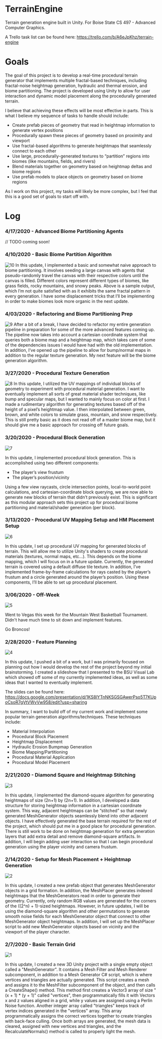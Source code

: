 # TerrainEngine
Terrain generation engine built in Unity. For Boise State CS 497 - Advanced Computer Graphics.

A Trello task list can be found here: https://trello.com/b/A6eJpKhz/terrain-engine

# Goals

The goal of this project is to develop a real-time procedural terrain generator that implements multiple fractal-based techniques, including fractal-noise heightmap generation, hydraulic and thermal erosion, and biome partitioning. The project is developed using Unity to allow for user interaction and dynamic model placement along the procedurally generated terrain.

I believe that achieving these effects will be most effective in parts. This is what I believe my sequence of tasks to handle should include:

-	Create prefab pieces of geometry that read in heightmap information to generate vertex positions
-	Procedurally spawn these pieces of geometry based on proximity and viewport
-	Use fractal-based algorithms to generate heightmaps that seamlessly connect to each other
-	Use large, procedurally-generated textures to “partition” regions into biomes (like mountains, fields, and rivers)
-	Blend materials together on geometry based on heightmap deltas and biome regions
-	Use prefab models to place objects on geometry based on biome regions

As I work on this project, my tasks will likely be more complex, but I feel that this is a good set of goals to start off with.

# Log
### 4/17/2020 - Advanced Biome Partitioning Agents
// TODO coming soon!

### 4/10/2020 - Basic Biome Partition Algorithm
![10](Images/10.PNG)
In this update, I implemented a basic and somewhat naive approach to biome partitioning. It involves seeding a large canvas with agents that pseudo-randomly travel the canvas with their respective colors until the canvas is filled. Different colors represent different types of biomes, like grass fields, rocky mountains, and snowy peaks. Above is a sample output, which I’m not quite satisfied with as it exhibits the same fractal pattern in every generation. I have some displacement tricks that I’ll be implementing in order to make biomes look more organic in the next update.

### 4/03/2020 - Refactoring and Biome Partitioning Prep
![9](Images/9.jpg)
After a bit of a break, I have decided to refactor my entire generation pipeline in preparation for some of the more advanced features coming up. The pipeline now takes into account a cartesian coordinate system that queries both a biome map and a heightmap map, which takes care of some of the dependencies issues I would have had with the old implementation. In addition, I’ve opened up the pipeline to allow for bump/normal maps in addition to the regular texture generation. My next feature will be the biome generation algorithm.

### 3/27/2020 - Procedural Texture Generation
![8](Images/8.PNG)
In this update, I utilized the UV mappings of individual blocks of geometry to experiment with procedural material generation. I want to eventually implement all sorts of great material shader techniques, like bump and specular maps, but I wanted to mainly focus on color at first. I made a rudimentary algorithm for generating textures based off of the height of a pixel’s heightmap value. I then interpolated between green, brown, and white colors to simulate grass, mountain, and snow respectively. This is still pretty basic as it does not read off of a master biome map, but it should give me a basic approach for crossing off future goals.

### 3/20/2020 - Procedural Block Generation
![7](Images/7.PNG)

In this update, I implemented procedural block generation. This is accomplished using two different components:
-	The player’s view frustum
-	The player’s position/vicinity

Using a few view raycasts, circle intersection points, local-to-world point calculations, and cartesian-coordinate block querying, we are now able to generate new blocks of terrain that didn’t previously exist. This is significant as this modular approach sets this project up for procedural biome partitioning and material/shader generation (per block). 

### 3/13/2020 - Procedural UV Mapping Setup and HM Placement Setup
![6](Images/6.PNG)

In this update, I set up procedural UV mapping for generated blocks of terrain. This will allow me to utilize Unity's shaders to create procedural materials (textures, normal maps, etc…). This depends on the biome mapping, which I will focus on in a future update. Currently, the generated terrain is covered using a default diffuse tile texture. In addition, I’ve implemented frame-by-frame calculations for rays casted by the player’s frustum and a circle generated around the player’s position. Using these components, I’ll be able to set up procedural placement.

### 3/06/2020 - Off-Week
![5](Images/5.PNG)

Went to Vegas this week for the Mountain West Basketball Tournament. Didn't have much time to sit down and implement features.

Go Broncos!

### 2/28/2020 - Feature Planning
![4](Images/4.PNG)

In this update, I pushed a bit of a work, but I was primarily focused on planning out how I would develop the rest of the project beyond my initial brainstorming. I created a slideshow that I presented to the BSU Visual Lab which showed off some of my currently implemented ideas, as well as some ideas that I wanted to eventually implement.

The slides can be found here: https://docs.google.com/presentation/d/1KS8lYTnNKSGSGAwerPso5T7KUpoCsoR7gVtVWvVw958/edit?usp=sharing

In summary, I want to build off of my current work and implement some popular terrain generation algorithms/techniques. These techniques include:

- Material Interpolation
- Procedural Block Placement
- Heightmap Displacement
- Hydraulic Erosion Bumpmap Generation
- Biome Mapping/Partitioning
- Procedural Material Application
- Procedural Model Placement

### 2/21/2020 - Diamond Square and Heightmap Stitching
![3](Images/3.PNG)

In this update, I implemented the diamond-square algorithm for generating heightmaps of size (2n+1) by (2n+1). In addition, I developed a data structure for storing heightmap information in a cartesian coordinate system. This way, adjacent heightmaps can be “stitched” so that newly generated MeshGenerator objects seamlessly blend into other adjacent objects. I have effectively generated the base terrain required for the rest of the project, which should put me in a good place for procedural generation. There is still work to be done on heightmap generation for extra generation layers that add extra detail and remove diamond-square artifacts. In addition, I will begin adding user interaction so that I can begin procedural generation using the player vicinity and camera frustum.

### 2/14/2020 - Setup for Mesh Placement + Heightmap Generation
![2](Images/2.PNG)

In this update, I created a new prefab object that generates MeshGenerator objects in a grid formation. In addition, the MeshPlacer generates indexed heightmaps that the MeshGenerators read in order to generate their geometry. Currently, only random RGB values are generated for the corners of the ((2^n) + 1)-sized heightmaps. However, in future updates, I will be using the diamond-square algorithm and other permutations to generate smooth noise fields for each MeshGenerator object that connect to other MeshGenerator object heightmaps. In addition, I will set up the MeshPlacer script to add new MeshGenerator objects based on vicinity and the viewport of the player character. 

### 2/7/2020 - Basic Terrain Grid
![1](Images/1.PNG)

In this update, I created a new 3D Unity project with a single empty object called a "MeshGenerator". It contains a Mesh Filter and Mesh Renderer subcomponent, in addition to a Mesh Generator C# script, which is where vertices and triangles are actually generated. This script creates a mesh and assigns it to the MeshFilter subcomponent of the object, and then calls a CreateShape() method. This method first creates a Vector3 array of size "(x + 1) * (y + 1)" called "vertices", then programmatically fills it with Vectors x and z values aligned in a grid, while y values are assigned using a Perlin Noise function. Another integer array called "triangles" keeps track of vertex indices generated in the "vertices" array. This array programmatically assigns the correct vertices together to create triangles with back-face culling. Once both arrays are generated, the mesh data is cleared, assigned with new vertices and triangles, and the RecalculateNormals() method is called to properly light the mesh.

